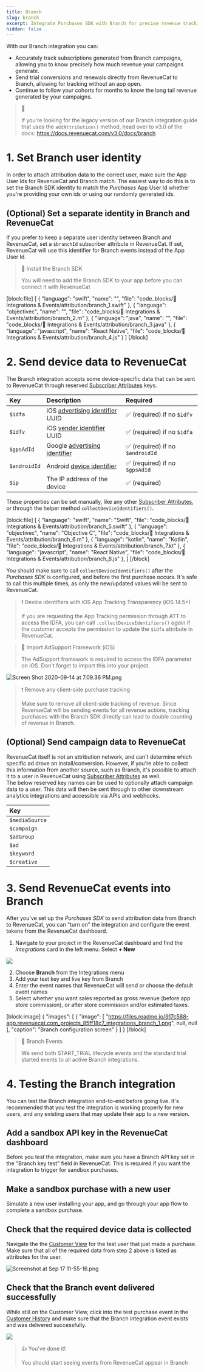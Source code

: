 ```yaml
---
title: Branch
slug: branch
excerpt: Integrate Purchases SDK with Branch for precise revenue tracking
hidden: false
---
```

With our Branch integration you can:

- Accurately track subscriptions generated from Branch campaigns, allowing you to know precisely how much revenue your campaigns generate.
- Send trial conversions and renewals directly from RevenueCat to Branch, allowing for tracking without an app open.
- Continue to follow your cohorts for months to know the long tail revenue generated by your campaigns.

> 🚧 
> 
> If you're looking for the legacy version of our Branch integration guide that uses the `addAttribution()` method, head over to v3.0 of the docs: <https://docs.revenuecat.com/v3.0/docs/branch>

# 1. Set Branch user identity

In order to attach attribution data to the correct user, make sure the App User Ids for RevenueCat and Branch match. The easiest way to do this is to set the Branch SDK identity to match the _Purchases_ App User Id whether you're providing your own ids or using our randomly generated ids. 

## (Optional) Set a separate identity in Branch and RevenueCat

If you prefer to keep a separate user identity between Branch and RevenueCat, set a `$branchId` subscriber attribute in RevenueCat. If set, RevenueCat will use this identifier for Branch events instead of the App User Id.

> 📘 Install the Branch SDK
> 
> You will need to add the Branch SDK to your app before you can connect it with RevenueCat

[block:file]
[
  {
    "language": "swift",
    "name": "",
    "file": "code_blocks/🔌 Integrations & Events/attribution/branch_1.swift"
  },
  {
    "language": "objectivec",
    "name": "",
    "file": "code_blocks/🔌 Integrations & Events/attribution/branch_2.m"
  },
  {
    "language": "java",
    "name": "",
    "file": "code_blocks/🔌 Integrations & Events/attribution/branch_3.java"
  },
  {
    "language": "javascript",
    "name": "React Native",
    "file": "code_blocks/🔌 Integrations & Events/attribution/branch_4.js"
  }
]
[/block]



# 2. Send device data to RevenueCat

The Branch integration accepts some device-specific data that can be sent to RevenueCat through reserved [Subscriber Attributes](doc:subscriber-attributes) keys.

| Key          | Description                                                                                                                                     | Required                        |
| :----------- | :---------------------------------------------------------------------------------------------------------------------------------------------- | :------------------------------ |
| `$idfa`      | iOS [advertising identifier](https://developer.apple.com/documentation/adsupport/asidentifiermanager/1614151-advertisingidentifier) UUID        | ✅ (required) if no `$idfv`      |
| `$idfv`      | iOS [vender identifier](https://developer.apple.com/documentation/uikit/uidevice/1620059-identifierforvendor) UUID                              | ✅ (required) if no `$idfa`      |
| `$gpsAdId`   | Google [advertising identifier](https://developers.google.com/android/reference/com/google/android/gms/ads/identifier/AdvertisingIdClient.Info) | ✅ (required) if no `$androidId` |
| `$androidId` | Android [device identifier](https://developer.android.com/reference/android/provider/Settings.Secure#ANDROID_ID)                                | ✅ (required) if no `$gpsAdId`   |
| `$ip`        | The IP address of the device                                                                                                                    | ✅ (required)                    |

These properties can be set manually, like any other [Subscriber Attributes](doc:subscriber-attributes), or through the helper method `collectDeviceIdentifiers()`. 

[block:file]
[
  {
    "language": "swift",
    "name": "Swift",
    "file": "code_blocks/🔌 Integrations & Events/attribution/branch_5.swift"
  },
  {
    "language": "objectivec",
    "name": "Objective C",
    "file": "code_blocks/🔌 Integrations & Events/attribution/branch_6.m"
  },
  {
    "language": "kotlin",
    "name": "Kotlin",
    "file": "code_blocks/🔌 Integrations & Events/attribution/branch_7.kt"
  },
  {
    "language": "javascript",
    "name": "React Native",
    "file": "code_blocks/🔌 Integrations & Events/attribution/branch_8.js"
  },
]
[/block]



You should make sure to call `collectDeviceIdentifiers()` after the _Purchases SDK_ is configured, and before the first purchase occurs. It's safe to call this multiple times, as only the new/updated values will be sent to RevenueCat.

> ❗️ Device identifiers with iOS App Tracking Transparency (iOS 14.5+)
> 
> If you are requesting the App Tracking permission through ATT to access the IDFA, you can call `.collectDeviceIdentifiers()` _again_ if the customer accepts the permission to update the `$idfa` attribute in RevenueCat.

> 📘 Import AdSupport Framework (iOS)
> 
> The AdSupport framework is required to access the IDFA parameter on iOS. Don't forget to import this into your project.

![](https://files.readme.io/caf9cda-Screen_Shot_2020-09-14_at_7.09.36_PM.png "Screen Shot 2020-09-14 at 7.09.36 PM.png")



> ❗️ Remove any client-side purchase tracking
> 
> Make sure to remove all client-side tracking of revenue. Since RevenueCat will be sending events for all revenue actions, tracking purchases with the Branch SDK directly can lead to double counting of revenue in Branch.

## (Optional) Send campaign data to RevenueCat

RevenueCat itself is not an attribution network, and can't determine which specific ad drove an install/conversion. However, if you're able to collect this information from another source, such as Branch, it's possible to attach it to a user in RevenueCat using [Subscriber Attributes](doc:subscriber-attributes)  as well.  
The below reserved key names can be used to optionally attach campaign data to a user. This data will then be sent through to other downstream analytics integrations and accessible via APIs and webhooks.

| Key            |
| :------------- |
| `$mediaSource` |
| `$campaign`    |
| `$adGroup`     |
| `$ad`          |
| `$keyword`     |
| `$creative`    |

# 3.  Send RevenueCat events into Branch

After you've set up the _Purchases SDK_ to send attribution data from Branch to RevenueCat, you can "turn on" the integration and configure the event tokens from the RevenueCat dashboard.

1. Navigate to your project in the RevenueCat dashboard and find the _Integrations_ card in the left menu. Select **+ New** 

![](https://files.readme.io/c9cac9c-app.revenuecat.com_projects_85ff18c7_collaborators_1.png)



2. Choose **Branch** from the Integrations menu
3. Add your test key and live key from Branch
4. Enter the event names that RevenueCat will send or choose the default event names
5. Select whether you want sales reported as gross revenue (before app store commission), or after store commission and/or estimated taxes.

[block:image]
{
  "images": [
    {
      "image": [
        "https://files.readme.io/917c588-app.revenuecat.com_projects_85ff18c7_integrations_branch_1.png",
        null,
        null
      ],
      "caption": "Branch configuration screen"
    }
  ]
}
[/block]

> 📘 Branch Events
> 
> We send both START_TRIAL lifecycle events and the standard trial started events to all active Branch integrations.

# 4. Testing the Branch integration

You can test the Branch integration end-to-end before going live. It's recommended that you test the integration is working properly for new users, and any existing users that may update their app to a new version.

## Add a sandbox API key in the RevenueCat dashboard

Before you test the integration, make sure you have a Branch API key set in the "Branch key test" field in RevenueCat. This is required if you want the integration to trigger for sandbox purchases.

## Make a sandbox purchase with a new user

Simulate a new user installing your app, and go through your app flow to complete a sandbox purchase.

## Check that the required device data is collected

Navigate the the [Customer View](doc:customers) for the test user that just made a purchase. Make sure that all of the required data from step 2 above is listed as attributes for the user.

![](https://files.readme.io/eb3d142-Screenshot_at_Sep_17_11-55-16.png "Screenshot at Sep 17 11-55-16.png")



## Check that the Branch event delivered successfully

While still on the Customer View, click into the test purchase event in the [Customer History](doc:customer-history) and make sure that the Branch integration event exists and was delivered successfully. 

![](https://files.readme.io/95d0682-app.revenuecat.com_activity_40779aaf_event_92499ad6-350b-455a-a2ec-4c28c4ca0b28.png)



> 👍 You've done it!
> 
> You should start seeing events from RevenueCat appear in Branch
